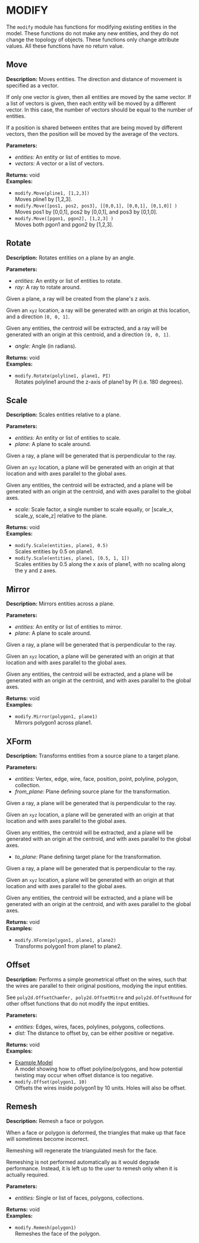 # MODIFY  
  
The `modify` module has functions for modifying existing entities in the model.
These functions do not make any new entities, and they do not change the topology of objects.
These functions only change attribute values.
All these functions have no return value.  
  
  
## Move  
  
  
**Description:** Moves entities. The direction and distance of movement is specified as a vector.


If only one vector is given, then all entities are moved by the same vector.
If a list of vectors is given, then each entity will be moved by a different vector.
In this case, the number of vectors should be equal to the number of entities.


If a position is shared between entites that are being moved by different vectors,
then the position will be moved by the average of the vectors.

  
  
**Parameters:**  
  * *entities:* An entity or list of entities to move.  
  * *vectors:* A vector or a list of vectors.  
  
**Returns:** void  
**Examples:**  
  * `modify.Move(pline1, [1,2,3])`  
    Moves pline1 by [1,2,3].  
  * `modify.Move([pos1, pos2, pos3], [[0,0,1], [0,0,1], [0,1,0]] )`  
    Moves pos1 by [0,0,1], pos2 by [0,0,1], and pos3 by [0,1,0].  
  * `modify.Move([pgon1, pgon2], [1,2,3] )`  
    Moves both pgon1 and pgon2 by [1,2,3].
  
  
  
## Rotate  
  
  
**Description:** Rotates entities on a plane by an angle.

  
  
**Parameters:**  
  * *entities:* An entity or list of entities to rotate.  
  * *ray:* A ray to rotate around. 

Given a plane, a ray will be created from the plane's z axis. 

Given an `xyz` location, a ray will be generated with an origin at this location, and a direction `[0, 0, 1]`. 

Given any entities, the centroid will be extracted,
and a ray will be generated with an origin at this centroid, and a direction `[0, 0, 1]`.  
  * *angle:* Angle (in radians).  
  
**Returns:** void  
**Examples:**  
  * `modify.Rotate(polyline1, plane1, PI)`  
    Rotates polyline1 around the z-axis of plane1 by PI (i.e. 180 degrees).
  
  
  
## Scale  
  
  
**Description:** Scales entities relative to a plane.

  
  
**Parameters:**  
  * *entities:* An entity or list of entities to scale.  
  * *plane:* A plane to scale around. 

Given a ray, a plane will be generated that is perpendicular to the ray. 

Given an `xyz` location, a plane will be generated with an origin at that location and with axes parallel to the global axes. 

Given any entities, the centroid will be extracted,
and a plane will be generated with an origin at the centroid, and with axes parallel to the global axes.  
  * *scale:* Scale factor, a single number to scale equally, or [scale_x, scale_y, scale_z] relative to the plane.  
  
**Returns:** void  
**Examples:**  
  * `modify.Scale(entities, plane1, 0.5)`  
    Scales entities by 0.5 on plane1.  
  * `modify.Scale(entities, plane1, [0.5, 1, 1])`  
    Scales entities by 0.5 along the x axis of plane1, with no scaling along the y and z axes.
  
  
  
## Mirror  
  
  
**Description:** Mirrors entities across a plane.

  
  
**Parameters:**  
  * *entities:* An entity or list of entities to mirror.  
  * *plane:* A plane to scale around. 

Given a ray, a plane will be generated that is perpendicular to the ray. 

Given an `xyz` location, a plane will be generated with an origin at that location and with axes parallel to the global axes. 

Given any entities, the centroid will be extracted,
and a plane will be generated with an origin at the centroid, and with axes parallel to the global axes.  
  
**Returns:** void  
**Examples:**  
  * `modify.Mirror(polygon1, plane1)`  
    Mirrors polygon1 across plane1.
  
  
  
## XForm  
  
  
**Description:** Transforms entities from a source plane to a target plane.

  
  
**Parameters:**  
  * *entities:* Vertex, edge, wire, face, position, point, polyline, polygon, collection.  
  * *from\_plane:* Plane defining source plane for the transformation. 

Given a ray, a plane will be generated that is perpendicular to the ray. 

Given an `xyz` location, a plane will be generated with an origin at that location and with axes parallel to the global axes. 

Given any entities, the centroid will be extracted,
and a plane will be generated with an origin at the centroid, and with axes parallel to the global axes.  
  * *to\_plane:* Plane defining target plane for the transformation. 

Given a ray, a plane will be generated that is perpendicular to the ray. 

Given an `xyz` location, a plane will be generated with an origin at that location and with axes parallel to the global axes. 

Given any entities, the centroid will be extracted,
and a plane will be generated with an origin at the centroid, and with axes parallel to the global axes.  
  
**Returns:** void  
**Examples:**  
  * `modify.XForm(polygon1, plane1, plane2)`  
    Transforms polygon1 from plane1 to plane2.
  
  
  
## Offset  
  
  
**Description:** Performs a simple geometrical offset on the wires, such that the wires are parallel to their
original positions, modying the input entities.


See `poly2d.OffsetChamfer, poly2d.OffsetMitre` and `poly2d.OffsetRound` for other offset
functions that do not modify the input entities.  
  
**Parameters:**  
  * *entities:* Edges, wires, faces, polylines, polygons, collections.  
  * *dist:* The distance to offset by, can be either positive or negative.  
  
**Returns:** void  
**Examples:**  
  * <a href="/editor?file=/assets/examples/Functions_modify.Offset_examples.mob&node=1" target="_blank"> Example Model</a>  
    A model showing how to offset polyline/polygons, and how potential twisting may
occur when offset distance is too negative.  
  * `modify.Offset(polygon1, 10)`  
    Offsets the wires inside polygon1 by 10 units. Holes will also be offset.
  
  
  
## Remesh  
  
  
**Description:** Remesh a face or polygon.


When a face or polygon is deformed, the triangles that make up that face will sometimes become incorrect.


Remeshing will regenerate the triangulated mesh for the face.


Remeshing is not performed automatically as it would degrade performance.
Instead, it is left up to the user to remesh only when it is actually required.

  
  
**Parameters:**  
  * *entities:* Single or list of faces, polygons, collections.  
  
**Returns:** void  
**Examples:**  
  * `modify.Remesh(polygon1)`  
    Remeshes the face of the polygon.
  
  
  
